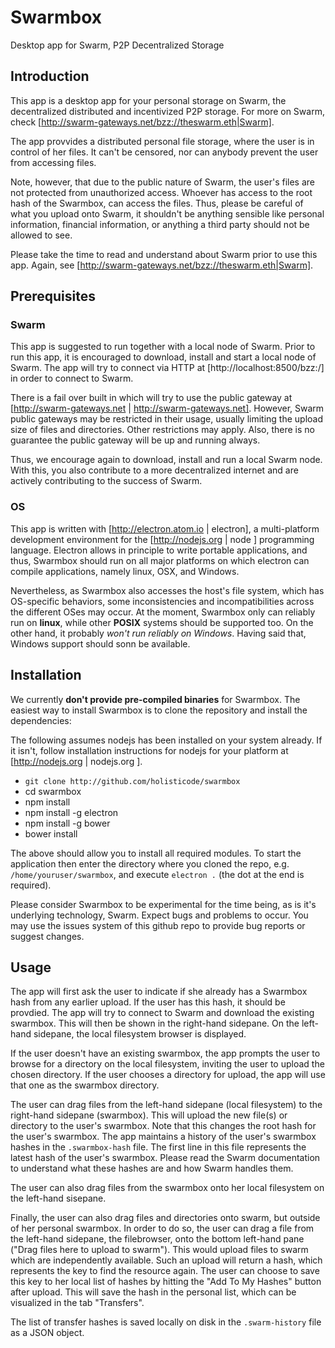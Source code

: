 # Swarmbox
Desktop app for Swarm, P2P Decentralized Storage


## Introduction ##
This app is a desktop app for your personal storage on Swarm, the decentralized distributed and incentivized P2P storage.
For more on Swarm, check [http://swarm-gateways.net/bzz://theswarm.eth|Swarm].

The app provvides a distributed personal file storage, where the user is in control of her files.
It can't be censored, nor can anybody prevent the user from accessing files.

Note, however, that due to the public nature of Swarm, the user's files are not protected from unauthorized access.
Whoever has access to the root hash of the Swarmbox, can access the files.
Thus, please be careful of what you upload onto Swarm, it shouldn't be anything sensible like 
personal information, financial information, or anything a third party should not be allowed to see.

Please take the time to read and understand about Swarm prior to use this app.
Again, see [http://swarm-gateways.net/bzz://theswarm.eth|Swarm].


## Prerequisites ##
### Swarm ###
This app is suggested to run together with a local node of Swarm.
Prior to run this app, it is encouraged to download, install and start a local node of Swarm.
The app will try to connect via HTTP at [http://localhost:8500/bzz:/] in order to connect to Swarm.

There is a fail over built in which will try to use the public gateway at 
[http://swarm-gateways.net | http://swarm-gateways.net].
However, Swarm public gateways may be restricted in their usage, usually limiting the upload size of files and directories.
Other restrictions may apply. Also, there is no guarantee the public gateway will be up and running always.

Thus, we encourage again to download, install and run a local Swarm node.
With this, you also contribute to a more decentralized internet and are actively contributing to the success of Swarm.

### OS ###
This app is written with [http://electron.atom.io | electron], a multi-platform development environment for the [http://nodejs.org | node ] programming language.
Electron allows in principle to write portable applications, and thus, Swarmbox should run on all major platforms on which electron can compile applications,
namely linux, OSX, and Windows.

Nevertheless, as Swarmbox also accesses the host's file system, which has OS-specific behaviors, some inconsistencies and incompatibilities across the different OSes may occur.
At the moment, Swarmbox only can reliably run on **linux**, while other **POSIX** systems should be supported too.
On the other hand, it probably *won't run reliably on Windows*. Having said that, Windows support should sonn be available.

## Installation ##
We currently **don't provide pre-compiled binaries** for Swarmbox.
The easiest way to install Swarmbox is to clone the repository and install the dependencies:

The following assumes nodejs has been installed on your system already.
If it isn't, follow installation instructions for nodejs for your platform at [http://nodejs.org | nodejs.org ].

* `git clone http://github.com/holisticode/swarmbox`
* cd swarmbox
* npm install
* npm install -g electron
* npm install -g bower
* bower install

The above should allow you to install all required modules.
To start the application then enter the directory where you cloned the repo, e.g. `/home/youruser/swarmbox`, and execute `electron .` (the dot at the end is required).

Please consider Swarmbox to be experimental for the time being, as is it's underlying technology, Swarm.
Expect bugs and problems to occur. You may use the issues system of this github repo to provide bug reports or suggest changes.

## Usage ##
The app will first ask the user to indicate if she already has a Swarmbox hash from any earlier upload.
If the user has this hash, it should be provdied. The app will try to connect to Swarm and download the existing swarmbox.
This will then be shown in the right-hand sidepane. 
On the left-hand sidepane, the local filesystem browser is displayed.

If the user doesn't have an existing swarmbox, the app prompts the user to browse for a directory on the local filesystem,
inviting the user to upload the chosen directory. If the user chooses a directory for upload, the app will use that one
as the swarmbox directory.

The user can drag files from the left-hand sidepane (local filesystem) to the right-hand sidepane (swarmbox).
This will upload the new file(s) or directory to the user's swarmbox.
Note that this changes the root hash for the user's swarmbox. The app maintains a history of the user's swarmbox hashes
in the `.swarmbox-hash` file. The first line in this file represents the latest hash of the user's swarmbox.
Please read the Swarm documentation to understand what these hashes are and how Swarm handles them.

The user can also drag files from the swarmbox onto her local filesystem on the left-hand sisepane.

Finally, the user can also drag files and directories onto swarm, but outside of her personal swarmbox.
In order to do so, the user can drag a file from the left-hand sidepane, the filebrowser, onto the 
bottom left-hand pane ("Drag files here to upload to swarm"). This would upload files to swarm
which are independently available. Such an upload will return a hash, which represents the key to find the resource again.
The user can choose to save this key to her local list of hashes by hitting the "Add To My Hashes" button after upload.
This will save the hash in the personal list, which can be visualized in the tab "Transfers".

The list of transfer hashes is saved locally on disk in the `.swarm-history` file as a JSON object.
